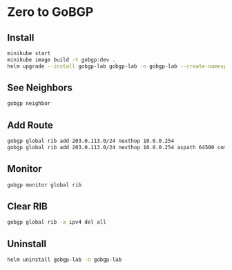 # Zero to GoBGP

## Install

```bash
minikube start
minikube image build -t gobgp:dev .
helm upgrade --install gobgp-lab gobgp-lab -n gobgp-lab --create-namespace
```

## See Neighbors

```bash
gobgp neighbor
```

## Add Route

```bash
gobgp global rib add 203.0.113.0/24 nexthop 10.0.0.254
gobgp global rib add 203.0.113.0/24 nexthop 10.0.0.254 aspath 64500 community 64500:200 identifier 1
```

## Monitor

```bash
gobgp monitor global rib
```

## Clear RIB

```bash
gobgp global rib -a ipv4 del all
```

## Uninstall

```bash
helm uninstall gobgp-lab -n gobgp-lab
```
